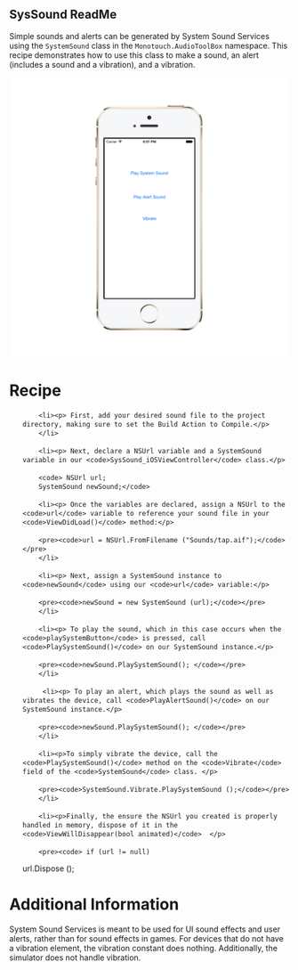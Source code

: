 SysSound ReadMe
---------------

Simple sounds and alerts can be generated by System Sound Services using the <code>SystemSound</code> class in the <code>Monotouch.AudioToolBox</code> namespace. This recipe demonstrates how to use this class to make a sound, an alert (includes a sound and a vibration), and a vibration. 

![SysSound Screen](/Screenshots/syssoundSS.png)

Recipe
======

<ol>
        

        <li><p> First, add your desired sound file to the project directory, making sure to set the Build Action to Compile.</p>
        </li>
        
        <li><p> Next, declare a NSUrl variable and a SystemSound variable in our <code>SysSound_iOSViewController</code> class.</p>
        
        <code> NSUrl url;
		SystemSound newSound;</code>
        
        <li><p> Once the variables are declared, assign a NSUrl to the <code>url</code> variable to reference your sound file in your <code>ViewDidLoad()</code> method:</p>
        
        <pre><code>url = NSUrl.FromFilename ("Sounds/tap.aif");</code></pre>
        </li>
        
        <li><p> Next, assign a SystemSound instance to <code>newSound</code> using our <code>url</code> variable:</p>
        
        <pre><code>newSound = new SystemSound (url);</code></pre>
        </li>
        
        <li><p> To play the sound, which in this case occurs when the <code>playSystemButton</code> is pressed, call <code>PlaySystemSound()</code> on our SystemSound instance.</p>
        
        <pre><code>newSound.PlaySystemSound(); </code></pre>
        </li>
            
         <li><p> To play an alert, which plays the sound as well as vibrates the device, call <code>PlayAlertSound()</code> on our SystemSound instance.</p>
        
        <pre><code>newSound.PlaySystemSound(); </code></pre>
        </li>
        
        <li><p>To simply vibrate the device, call the <code>PlaySystemSound()</code> method on the <code>Vibrate</code> field of the <code>SystemSound</code> class. </p>

        <pre><code>SystemSound.Vibrate.PlaySystemSound ();</code></pre>
        </li>
        
        <li><p>Finally, the ensure the NSUrl you created is properly handled in memory, dispose of it in the <code>ViewWillDisappear(bool animated)</code>  </p>

        <pre><code>	if (url != null)
url.Dispose (); </code></pre>
        </li>
                    
        
</ol>

Additional Information
======================

System Sound Services is meant to be used for UI sound effects and user alerts, rather than for sound effects in games. For devices that do not have a vibration element, the vibration constant does nothing. Additionally, the simulator does not handle vibration. 
        


